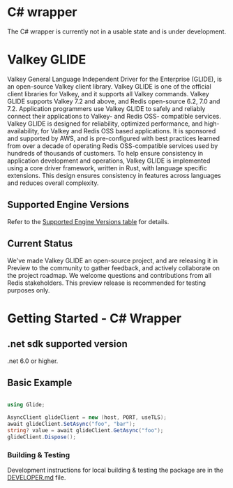 # C# wrapper

The C# wrapper is currently not in a usable state and is under development.

# Valkey GLIDE

Valkey General Language Independent Driver for the Enterprise (GLIDE), is an open-source Valkey client library. Valkey GLIDE is one of the official client libraries for Valkey, and it supports all Valkey commands. Valkey GLIDE supports Valkey 7.2 and above, and Redis open-source 6.2, 7.0 and 7.2. Application programmers use Valkey GLIDE to safely and reliably connect their applications to Valkey- and Redis OSS- compatible services. Valkey GLIDE is designed for reliability, optimized performance, and high-availability, for Valkey and Redis OSS based applications. It is sponsored and supported by AWS, and is pre-configured with best practices learned from over a decade of operating Redis OSS-compatible services used by hundreds of thousands of customers. To help ensure consistency in application development and operations, Valkey GLIDE is implemented using a core driver framework, written in Rust, with language specific extensions. This design ensures consistency in features across languages and reduces overall complexity.

## Supported Engine Versions

Refer to the [Supported Engine Versions table](https://github.com/valkey-io/valkey-glide/blob/main/README.md#supported-engine-versions) for details.

## Current Status

We've made Valkey GLIDE an open-source project, and are releasing it in Preview to the community to gather feedback, and actively collaborate on the project roadmap. We welcome questions and contributions from all Redis stakeholders.
This preview release is recommended for testing purposes only.

# Getting Started - C# Wrapper

## .net sdk supported version

.net 6.0 or higher.

## Basic Example

```csharp

using Glide;

AsyncClient glideClient = new (host, PORT, useTLS);
await glideClient.SetAsync("foo", "bar");
string? value = await glideClient.GetAsync("foo");
glideClient.Dispose();
```

### Building & Testing

Development instructions for local building & testing the package are in the [DEVELOPER.md](DEVELOPER.md#build-from-source) file.

